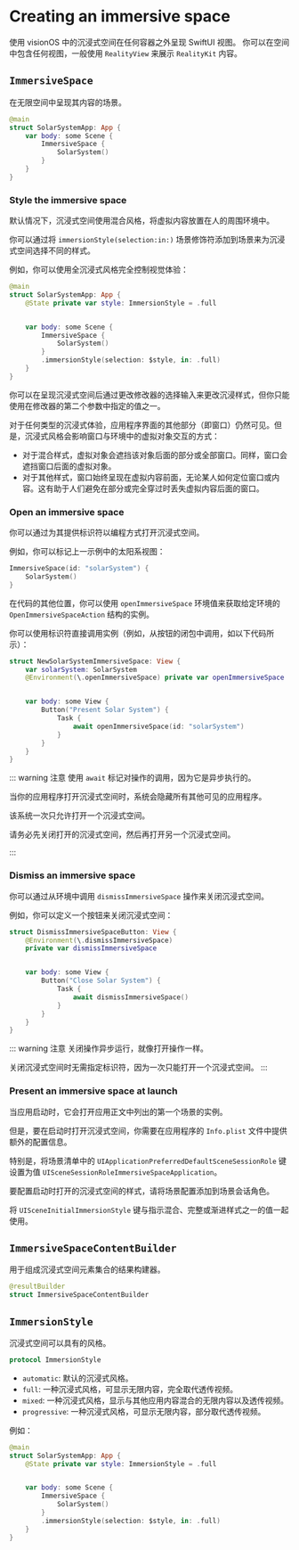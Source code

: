 # Creating an immersive space

使用 visionOS 中的沉浸式空间在任何容器之外呈现 SwiftUI 视图。 你可以在空间中包含任何视图，一般使用 `RealityView` 来展示 `RealityKit` 内容。

## `ImmersiveSpace`

在无限空间中呈现其内容的场景。


```swift
@main
struct SolarSystemApp: App {
    var body: some Scene {
        ImmersiveSpace {
            SolarSystem()
        }
    }
}
```

### Style the immersive space

默认情况下，沉浸式空间使用混合风格，将虚拟内容放置在人的周围环境中。

你可以通过将 `immersionStyle(selection:in:)` 场景修饰符添加到场景来为沉浸式空间选择不同的样式。

例如，你可以使用全沉浸式风格完全控制视觉体验：


```swift
@main
struct SolarSystemApp: App {
    @State private var style: ImmersionStyle = .full


    var body: some Scene {
        ImmersiveSpace {
            SolarSystem()
        }
        .immersionStyle(selection: $style, in: .full)
    }
}
```

你可以在呈现沉浸式空间后通过更改修改器的选择输入来更改沉浸样式，但你只能使用在修改器的第二个参数中指定的值之一。

对于任何类型的沉浸式体验，应用程序界面的其他部分（即窗口）仍然可见。但是，沉浸式风格会影响窗口与环境中的虚拟对象交互的方式：

- 对于混合样式，虚拟对象会遮挡该对象后面的部分或全部窗口。同样，窗口会遮挡窗口后面的虚拟对象。
- 对于其他样式，窗口始终呈现在虚拟内容前面，无论某人如何定位窗口或内容。这有助于人们避免在部分或完全穿过时丢失虚拟内容后面的窗口。

### Open an immersive space

你可以通过为其提供标识符以编程方式打开沉浸式空间。

例如，你可以标记上一示例中的太阳系视图：

```swift
ImmersiveSpace(id: "solarSystem") {
    SolarSystem()
}
```


在代码的其他位置，你可以使用 `openImmersiveSpace` 环境值来获取给定环境的 `OpenImmersiveSpaceAction` 结构的实例。

你可以使用标识符直接调用实例（例如，从按钮的闭包中调用，如以下代码所示）：

```swift
struct NewSolarSystemImmersiveSpace: View {
    var solarSystem: SolarSystem
    @Environment(\.openImmersiveSpace) private var openImmersiveSpace


    var body: some View {
        Button("Present Solar System") {
            Task {
                await openImmersiveSpace(id: "solarSystem")
            }
        }
    }
}
```

::: warning 注意
使用 `await` 标记对操作的调用，因为它是异步执行的。

当你的应用程序打开沉浸式空间时，系统会隐藏所有其他可见的应用程序。

该系统一次只允许打开一个沉浸式空间。

请务必先关闭打开的沉浸式空间，然后再打开另一个沉浸式空间。

:::


### Dismiss an immersive space

你可以通过从环境中调用 `dismissImmersiveSpace` 操作来关闭沉浸式空间。

例如，你可以定义一个按钮来关闭沉浸式空间：


```swift
struct DismissImmersiveSpaceButton: View {
    @Environment(\.dismissImmersiveSpace)
    private var dismissImmersiveSpace


    var body: some View {
        Button("Close Solar System") {
            Task {
                await dismissImmersiveSpace()
            }
        }
    }
}
```


::: warning 注意
关闭操作异步运行，就像打开操作一样。

关闭沉浸式空间时无需指定标识符，因为一次只能打开一个沉浸式空间。
:::


### Present an immersive space at launch


当应用启动时，它会打开应用正文中列出的第一个场景的实例。

但是，要在启动时打开沉浸式空间，你需要在应用程序的 `Info.plist` 文件中提供额外的配置信息。

特别是，将场景清单中的 `UIApplicationPreferredDefaultSceneSessionRole` 键设置为值 `UISceneSessionRoleImmersiveSpaceApplication`。


要配置启动时打开的沉浸式空间的样式，请将场景配置添加到场景会话角色。

将 `UISceneInitialImmersionStyle` 键与指示混合、完整或渐进样式之一的值一起使用。


## `ImmersiveSpaceContentBuilder`

用于组成沉浸式空间元素集合的结果构建器。

```swift
@resultBuilder
struct ImmersiveSpaceContentBuilder
```

## `ImmersionStyle`

沉浸式空间可以具有的风格。


```swift
protocol ImmersionStyle
```

- `automatic`: 默认的沉浸式风格。
- `full`: 一种沉浸式风格，可显示无限内容，完全取代透传视频。
- `mixed`: 一种沉浸式风格，显示与其他应用内容混合的无限内容以及透传视频。
- `progressive`: 一种沉浸式风格，可显示无限内容，部分取代透传视频。

例如：

```swift
@main
struct SolarSystemApp: App {
    @State private var style: ImmersionStyle = .full


    var body: some Scene {
        ImmersiveSpace {
            SolarSystem()
        }
        .immersionStyle(selection: $style, in: .full)
    }
}
```